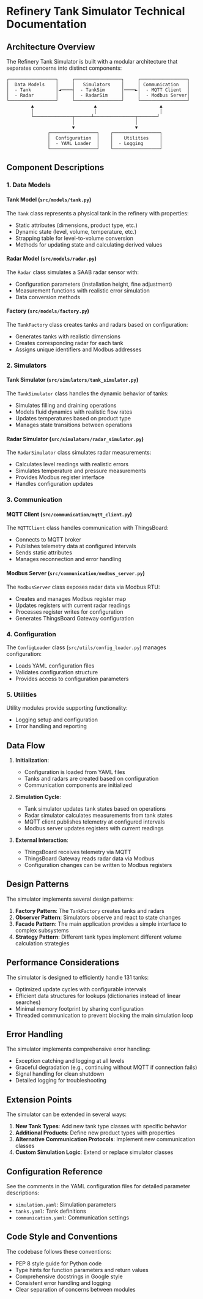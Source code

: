 # Refinery Tank Simulator Technical Documentation

## Architecture Overview

The Refinery Tank Simulator is built with a modular architecture that separates concerns into distinct components:

```
┌─────────────────┐     ┌─────────────────┐     ┌─────────────────┐
│  Data Models    │     │   Simulators    │     │ Communication   │
│  - Tank         │◄────┤  - TankSim      │────►│  - MQTT Client  │
│  - Radar        │     │  - RadarSim     │     │  - Modbus Server│
└─────────────────┘     └─────────────────┘     └─────────────────┘
         ▲                      ▲                       ▲
         │                      │                       │
         └──────────────┬──────┴───────────────┬───────┘
                        │                      │
                        ▼                      ▼
               ┌─────────────────┐    ┌─────────────────┐
               │  Configuration  │    │    Utilities    │
               │  - YAML Loader  │    │  - Logging      │
               └─────────────────┘    └─────────────────┘
```

## Component Descriptions

### 1. Data Models

#### Tank Model (`src/models/tank.py`)

The `Tank` class represents a physical tank in the refinery with properties:
- Static attributes (dimensions, product type, etc.)
- Dynamic state (level, volume, temperature, etc.)
- Strapping table for level-to-volume conversion
- Methods for updating state and calculating derived values

#### Radar Model (`src/models/radar.py`)

The `Radar` class simulates a SAAB radar sensor with:
- Configuration parameters (installation height, fine adjustment)
- Measurement functions with realistic error simulation
- Data conversion methods

#### Factory (`src/models/factory.py`)

The `TankFactory` class creates tanks and radars based on configuration:
- Generates tanks with realistic dimensions
- Creates corresponding radar for each tank
- Assigns unique identifiers and Modbus addresses

### 2. Simulators

#### Tank Simulator (`src/simulators/tank_simulator.py`)

The `TankSimulator` class handles the dynamic behavior of tanks:
- Simulates filling and draining operations
- Models fluid dynamics with realistic flow rates
- Updates temperatures based on product type
- Manages state transitions between operations

#### Radar Simulator (`src/simulators/radar_simulator.py`)

The `RadarSimulator` class simulates radar measurements:
- Calculates level readings with realistic errors
- Simulates temperature and pressure measurements
- Provides Modbus register interface
- Handles configuration updates

### 3. Communication

#### MQTT Client (`src/communication/mqtt_client.py`)

The `MQTTClient` class handles communication with ThingsBoard:
- Connects to MQTT broker
- Publishes telemetry data at configured intervals
- Sends static attributes
- Manages reconnection and error handling

#### Modbus Server (`src/communication/modbus_server.py`)

The `ModbusServer` class exposes radar data via Modbus RTU:
- Creates and manages Modbus register map
- Updates registers with current radar readings
- Processes register writes for configuration
- Generates ThingsBoard Gateway configuration

### 4. Configuration

The `ConfigLoader` class (`src/utils/config_loader.py`) manages configuration:
- Loads YAML configuration files
- Validates configuration structure
- Provides access to configuration parameters

### 5. Utilities

Utility modules provide supporting functionality:
- Logging setup and configuration
- Error handling and reporting

## Data Flow

1. **Initialization**:
   - Configuration is loaded from YAML files
   - Tanks and radars are created based on configuration
   - Communication components are initialized

2. **Simulation Cycle**:
   - Tank simulator updates tank states based on operations
   - Radar simulator calculates measurements from tank states
   - MQTT client publishes telemetry at configured intervals
   - Modbus server updates registers with current readings

3. **External Interaction**:
   - ThingsBoard receives telemetry via MQTT
   - ThingsBoard Gateway reads radar data via Modbus
   - Configuration changes can be written to Modbus registers

## Design Patterns

The simulator implements several design patterns:

1. **Factory Pattern**: The `TankFactory` creates tanks and radars
2. **Observer Pattern**: Simulators observe and react to state changes
3. **Facade Pattern**: The main application provides a simple interface to complex subsystems
4. **Strategy Pattern**: Different tank types implement different volume calculation strategies

## Performance Considerations

The simulator is designed to efficiently handle 131 tanks:

- Optimized update cycles with configurable intervals
- Efficient data structures for lookups (dictionaries instead of linear searches)
- Minimal memory footprint by sharing configuration
- Threaded communication to prevent blocking the main simulation loop

## Error Handling

The simulator implements comprehensive error handling:

- Exception catching and logging at all levels
- Graceful degradation (e.g., continuing without MQTT if connection fails)
- Signal handling for clean shutdown
- Detailed logging for troubleshooting

## Extension Points

The simulator can be extended in several ways:

1. **New Tank Types**: Add new tank type classes with specific behavior
2. **Additional Products**: Define new product types with properties
3. **Alternative Communication Protocols**: Implement new communication classes
4. **Custom Simulation Logic**: Extend or replace simulator classes

## Configuration Reference

See the comments in the YAML configuration files for detailed parameter descriptions:

- `simulation.yaml`: Simulation parameters
- `tanks.yaml`: Tank definitions
- `communication.yaml`: Communication settings

## Code Style and Conventions

The codebase follows these conventions:

- PEP 8 style guide for Python code
- Type hints for function parameters and return values
- Comprehensive docstrings in Google style
- Consistent error handling and logging
- Clear separation of concerns between modules
